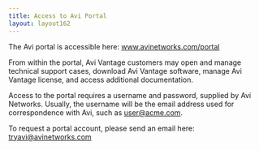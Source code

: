```yaml
---
title: Access to Avi Portal
layout: layout162
---
```

The Avi portal is accessible here: <a href="http://www.avinetworks.com/portal">www.avinetworks.com/portal</a>

From within the portal, Avi Vantage customers may open and manage technical support cases, download Avi Vantage software, manage Avi Vantage license, and access additional documentation. 

Access to the portal requires a username and password, supplied by Avi Networks. Usually, the username will be the email address used for correspondence with Avi, such as user@acme.com. 

To request a portal account, please send an email here: <a href="mailto:tryavi@avinetworks.com">tryavi@avinetworks.com</a>
